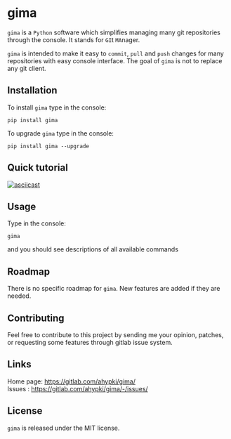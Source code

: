 # gima

`gima` is a `Python` software which simplifies managing many git repositories through the console. It stands for `GI`t `MA`nager.

`gima` is intended to make it easy to `commit`, `pull` and `push` changes for many repositories with easy console interface. The goal of `gima` is not to replace any git client.


## Installation

To install `gima` type in the console:

```
pip install gima
```

To upgrade `gima` type in the console:

```
pip install gima --upgrade
```

## Quick tutorial

[![asciicast](https://asciinema.org/a/1aAV1OK6ixFX3v5JBaN9fpCAL.svg)](https://asciinema.org/a/1aAV1OK6ixFX3v5JBaN9fpCAL)

## Usage

Type in the console:

```
gima
```

and you should see descriptions of all available commands

## Roadmap
There is no specific roadmap for `gima`. New features are added if they are needed.

## Contributing
Feel free to contribute to this project by sending me your opinion, patches, or requesting some features through gitlab issue system.

## Links

Home page: https://gitlab.com/ahypki/gima/                                                                                                                                                                                                                                     
Issues   : https://gitlab.com/ahypki/gima/-/issues/

## License
`gima` is released under the MIT license.
